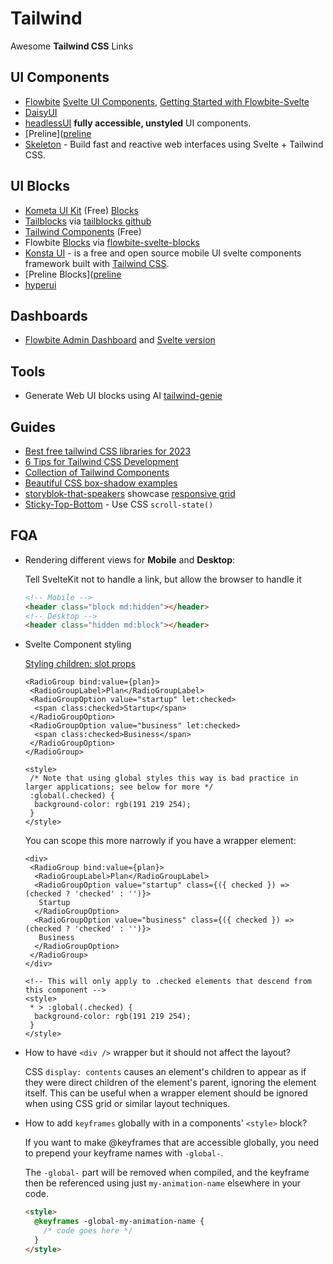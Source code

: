 # Tailwind

Awesome **Tailwind CSS** Links

## UI Components

- [Flowbite](https://flowbite.com/) [Svelte UI Components](https://flowbite-svelte.com/), [Getting Started with Flowbite-Svelte](https://medium.com/mkdir-awesome/getting-started-with-flowbite-svelte-37b086ce9db5)
- [DaisyUI](https://daisyui.com/)
- [headlessUI](https://github.com/CaptainCodeman/svelte-headlessui) **fully accessible, unstyled** UI components.
- [Preline]([preline](https://preline.co/index.html)
- [Skeleton](https://www.skeleton.dev/) - Build fast and reactive web interfaces using Svelte + Tailwind CSS.

## UI Blocks

- [Kometa UI Kit](https://kitwind.io/products/kometa) (Free) [Blocks](https://kitwind.io/products/kometa/components)
- [Tailblocks](https://tailblocks.cc/) via [tailblocks github](https://github.com/mertJF/tailblocks)
- [Tailwind Components](https://tailwindcomponents.com/) (Free)
- Flowbite [Blocks](https://flowbite.com/blocks/) via [flowbite-svelte-blocks](https://github.com/shinokada/flowbite-svelte-blocks)
- [Konsta UI](https://konstaui.com/svelte) - is a free and open source mobile UI svelte components framework built with [Tailwind CSS](https://tailwindcss.com/).
- [Preline Blocks]([preline](https://preline.co/examples.html)
- [hyperui](https://www.hyperui.dev/)

## Dashboards

- [Flowbite Admin Dashboard](https://github.com/themesberg/flowbite-admin-dashboard) and [Svelte version](https://github.com/themesberg/flowbite-svelte-admin-dashboard)

## Tools

- Generate Web UI blocks using AI [tailwind-genie](https://tailwindgenie.com/)

## Guides

- [Best free tailwind CSS libraries for 2023](https://medium.com/frontendweb/top-19-best-free-tailwind-css-libraries-kits-for-2023-8dfb478d4d0f)
- [6 Tips for Tailwind CSS Development](https://jfelix.info/blog/6-tips-for-tailwind-css-development-with-resources)
- [Collection of Tailwind Components](https://github.com/unlight/tailwind-components)
- [Beautiful CSS box-shadow examples](https://getcssscan.com/css-box-shadow-examples)
- [storyblok-that-speakers](https://github.com/bradgarropy/jqq-demos/tree/main/storyblok-that-speakers#visual-editing) showcase [responsive grid](https://github.com/bradgarropy/jqq-demos/blob/main/storyblok-that-speakers/my-app/src/routes/speakers/%2Bpage.svelte#L17-L20)
- [Sticky-Top-Bottom](https://developer.chrome.com/blog/css-scroll-state-queries) - Use CSS `scroll-state()`

## FQA

- Rendering different views for **Mobile** and **Desktop**:

  Tell SvelteKit not to handle a link, but allow the browser to handle it

  ```html
  <!-- Mobile -->
  <header class="block md:hidden"></header>
  <!-- Desktop -->
  <header class="hidden md:block"></header>
  ```

- Svelte Component styling

  [Styling children: slot props](https://svelte-headlessui.goss.io/docs/2.0/general-concepts#component-styling)

  ```svelte
  <RadioGroup bind:value={plan}>
   <RadioGroupLabel>Plan</RadioGroupLabel>
   <RadioGroupOption value="startup" let:checked>
    <span class:checked>Startup</span>
   </RadioGroupOption>
   <RadioGroupOption value="business" let:checked>
    <span class:checked>Business</span>
   </RadioGroupOption>
  </RadioGroup>

  <style>
   /* Note that using global styles this way is bad practice in larger applications; see below for more */
   :global(.checked) {
    background-color: rgb(191 219 254);
   }
  </style>
  ```

  You can scope this more narrowly if you have a wrapper element:

  ```svelte
  <div>
   <RadioGroup bind:value={plan}>
    <RadioGroupLabel>Plan</RadioGroupLabel>
    <RadioGroupOption value="startup" class={({ checked }) => (checked ? 'checked' : '')}>
     Startup
    </RadioGroupOption>
    <RadioGroupOption value="business" class={({ checked }) => (checked ? 'checked' : '')}>
     Business
    </RadioGroupOption>
   </RadioGroup>
  </div>

  <!-- This will only apply to .checked elements that descend from this component -->
  <style>
   * > :global(.checked) {
    background-color: rgb(191 219 254);
   }
  </style>
  ```

- How to have `<div />` wrapper but it should not affect the layout?

  CSS `display: contents` causes an element's children to appear as if they were direct children of the element's parent, ignoring the element itself. This can be useful when a wrapper element should be ignored when using CSS grid or similar layout techniques.

- How to add `keyframes` globally with in a components' `<style>` block?

  If you want to make @keyframes that are accessible globally, you need to prepend your keyframe names with `-global-`.

  The `-global-` part will be removed when compiled, and the keyframe then be referenced using just `my-animation-name` elsewhere in your code.

  ```html
  <style>
    @keyframes -global-my-animation-name {
      /* code goes here */
    }
  </style>
  ```
